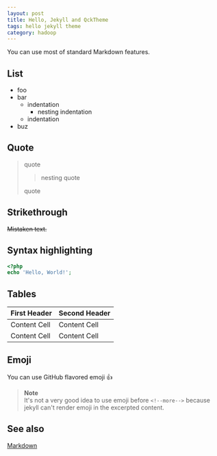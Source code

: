 ```yaml
---
layout: post
title: Hello, Jekyll and QckTheme
tags: hello jekyll theme
category: hadoop
---
```


You can use most of standard Markdown features.

## List

* foo
* bar
    * indentation
        * nesting indentation
    * indentation
* buz

<!--more-->

## Quote

> quote
>
> > nesting quote
>
> quote

## Strikethrough

~~Mistaken text.~~

## Syntax highlighting

```php
<?php
echo 'Hello, World!';
```

## Tables

First Header  | Second Header
------------- | -------------
Content Cell  | Content Cell
Content Cell  | Content Cell

## Emoji

You can use GitHub flavored emoji :+1:

> **Note**  
> It's not a very good idea to use emoji before `<!--more-->` because jekyll can't render emoji in the excerpted content.

## See also

[Markdown](http://daringfireball.net/projects/markdown/syntax)
